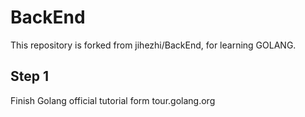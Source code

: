 # BackEnd
This repository is forked from jihezhi/BackEnd, for learning GOLANG.

## Step 1
Finish Golang official tutorial form tour.golang.org
